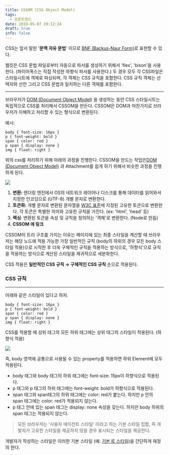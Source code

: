 ```yaml
---
title: CSSOM (CSS Object Model)
tags:
  - 프론트엔드
date: 2019-05-07 19:12:24
draft: true
info: false
---
```


CSS는 앞서 말한 '**문맥 자유 문법**' 이므로 [BNF (Backus-Naur Form)](https://www.notion.so/97878963-961a-4ae6-b6d4-40849fb33020)로 표현할 수 있다.

웹킷은 CSS 문법 파일로부터 자동으로 파서를 생성하기 위해서 'flex', 'bison'을 사용한다. (파이어폭스는 직접 작성한 하향식 파서를 사용한다.) 두 경우 모두 각 CSS파일은 스타일시트에 객체로 파싱되며, 각 객체는 CSS 규칙을 포함한다. CSS 규칙 객체는 선택자와 선언 그리고 CSS 문법과 일치하는 다른 객체를 포함한다.

---

브라우저가 [DOM (Document Object Model)](https://www.notion.so/05b2fa44-e433-4bb2-9fc3-cd59110f6ddb) 을 생성하는 동안 CSS 스타일시트는 독립적으로 CSS를 처리해서 CSSOM을 만든다. CSSOM은 DOM과 마찬가지로 브라우저가 이해하고 처리할 수 있는 형식으로 변환된다.

예시:

    body { font-size: 16px }
    p { font-weight: bold }
    span { color: red }
    p span { display: none }
    img { float: right }

위의 css를 처리하기 위해 아래의 과정을 진행한다. CSSOM을 만드는 작업은[DOM (Document Object Model)](https://www.notion.so/05b2fa44-e433-4bb2-9fc3-cd59110f6ddb) 과 Attachment를 쉽게 하기 위해서 비슷한 과정을 진행하게 된다.

![](https://developers.google.com/web/fundamentals/performance/critical-rendering-path/images/cssom-construction.png?hl=ko)

1. **변환:** 렌더링 엔진에서 OS의 네트워크 레이어나 디스크를 통해 데이터를 읽어와서 지정한 인코딩으로 (UTF-8) 개별 문자로 변환한다.
2. **토큰화:** 개별 문자로 변환된 문자열을 [W3C 표준](https://www.w3.org/TR/html5/)에 지정된 고유한 토큰으로 변환한다. 각 토큰은 특별한 의미와 고유한 규칙을 가진다. (ex: 'html', 'head' 등)
3. **렉싱**: 변환된 토큰을 속성 및 규칙을 정의하는 '객체'로 변환한다. (Node로 만듬)
4. **CSSOM 에 링크**

CSSOM이 트리 구조를 가지는 이유는 페이지에 있는 최종 스타일을 계산할 때 브라우저는 해당 노드에 적용 가능한 가장 일반적인 규칙 (body의 하위의 경우 모든 body 스타일 적용)으로 시작한 후 더욱 구체적인 규칙을 적용하는 방식으로, '하향식'으로 규칙을 적용하는 방식으로 계산된 스타일을 재귀적으로 세분화한다.

CSS 적용은 **일반적인 CSS 규칙 → 구체적인 CSS 규칙** 순으로 적용된다.

### CSS 규칙

---

아래와 같은 스타일이 있다고 하자.

    body { font-size: 16px }
    p { font-weight: bold }
    span { color: red }
    p span { display: none }
    img { float: right }

CSS를 적용할 때 상위 태그의 모든 하위 태그에는 상위 태그의 스타일이 적용된다. (하향식 적용)

![](https://developers.google.com/web/fundamentals/performance/critical-rendering-path/images/cssom-tree.png?hl=ko)

즉, body 영역에 공통으로 사용될 수 있는 property를 적용하면 하위 Element에 모두 적용된다.

- body 태그와 body 태그의 하위 태그에는 font-size: 15px이 하향식으로 적용된다.
- p 태그와 p 태그의 하위 태그에는 font-weight: bold가 하향식으로 적용된다.
- span 태그와 span태그의 하위 태그에는 color: red가 붙는다. 하지만 p 안의 span 태그에는 color: red가 적용되지 않는다.
- p 태그 안에 있는 span 태그는 display: none 속성을 갖는다. 하지만 body 하위의 span 태그는 적용되지 않는다.

> 모든 브라우저는 '사용자 에이전트 스타일' 이라고 하는 기본 스타일 집합, 즉 개발자가 고유한 스타일을 제공하지 않을 경우 표시되는 스타일을 제공한다.

개발자가 작성하는 스타일은 이러한 기본 스타일 (예: [기본 IE 스타일](https://www.iecss.com/))을 간단하게 재정의 한다.
